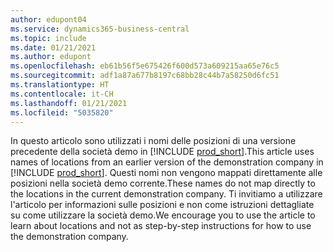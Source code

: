 ```yaml
---
author: edupont04
ms.service: dynamics365-business-central
ms.topic: include
ms.date: 01/21/2021
ms.author: edupont
ms.openlocfilehash: eb61b56f5e675426f600d573a609215aa65e76c5
ms.sourcegitcommit: adf1a87a677b8197c68bb28c44b7a58250d6fc51
ms.translationtype: HT
ms.contentlocale: it-CH
ms.lasthandoff: 01/21/2021
ms.locfileid: "5035820"
---
```

<span data-ttu-id="b0e82-101">In questo articolo sono utilizzati i nomi delle posizioni di una versione precedente della società demo in [!INCLUDE [prod_short](prod_short.md)].</span><span class="sxs-lookup"><span data-stu-id="b0e82-101">This article uses names of locations from an earlier version of the demonstration company in [!INCLUDE [prod_short](prod_short.md)].</span></span> <span data-ttu-id="b0e82-102">Questi nomi non vengono mappati direttamente alle posizioni nella società demo corrente.</span><span class="sxs-lookup"><span data-stu-id="b0e82-102">These names do not map directly to the locations in the current demonstration company.</span></span> <span data-ttu-id="b0e82-103">Ti invitiamo a utilizzare l'articolo per informazioni sulle posizioni e non come istruzioni dettagliate su come utilizzare la società demo.</span><span class="sxs-lookup"><span data-stu-id="b0e82-103">We encourage you to use the article to learn about locations and not as step-by-step instructions for how to use the demonstration company.</span></span>